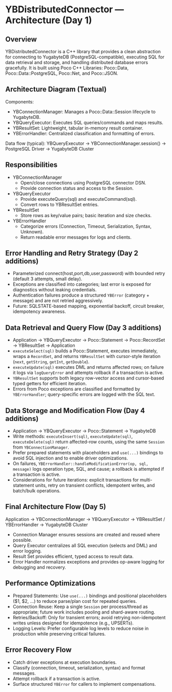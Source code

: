 # YBDistributedConnector — Architecture (Day 1)

## Overview
YBDistributedConnector is a C++ library that provides a clean abstraction for connecting to YugabyteDB (PostgreSQL-compatible), executing SQL for data retrieval and storage, and handling distributed database errors gracefully. It is built using Poco C++ Libraries: Poco::Data, Poco::Data::PostgreSQL, Poco::Net, and Poco::JSON.

## Architecture Diagram (Textual)

Components:
- YBConnectionManager: Manages a Poco::Data::Session lifecycle to YugabyteDB.
- YBQueryExecutor: Executes SQL queries/commands and maps results.
- YBResultSet: Lightweight, tabular in-memory result container.
- YBErrorHandler: Centralized classification and formatting of errors.

Data flow (typical):
YBQueryExecutor -> YBConnectionManager.session() -> PostgreSQL Driver -> YugabyteDB Cluster

## Responsibilities
- YBConnectionManager
  - Open/close connections using PostgreSQL connector DSN.
  - Provide connection status and access to the Session.
- YBQueryExecutor
  - Provide executeQuery(sql) and executeCommand(sql).
  - Convert rows to YBResultSet entries.
- YBResultSet
  - Store rows as key/value pairs; basic iteration and size checks.
- YBErrorHandler
  - Categorize errors (Connection, Timeout, Serialization, Syntax, Unknown).
  - Return readable error messages for logs and clients.

## Error Handling and Retry Strategy (Day 2 additions)
- Parameterized connect(host,port,db,user,password) with bounded retry (default 3 attempts, small delay).
- Exceptions are classified into categories; last error is exposed for diagnostics without leaking credentials.
- Authentication failures produce a structured `YBError` (category + message) and are not retried aggressively.
- Future: SQLSTATE-based mapping, exponential backoff, circuit breaker, idempotency awareness.

## Data Retrieval and Query Flow (Day 3 additions)
- Application → YBQueryExecutor → Poco::Statement → Poco::RecordSet → YBResultSet → Application
- `executeSelect(sql)` builds a Poco::Statement, executes immediately, wraps a `RecordSet`, and returns `YBResultSet` with cursor-style iteration (`next`, `getString`, `getInt`, `getDouble`).
- `executeUpdate(sql)` executes DML and returns affected rows; on failure it logs via `logQueryError` and attempts rollback if a transaction is active.
- `YBResultSet` supports both legacy row-vector access and cursor-based typed getters for efficient iteration.
- Errors from Poco exceptions are classified and formatted by `YBErrorHandler`; query-specific errors are logged with the SQL text.

## Data Storage and Modification Flow (Day 4 additions)
- Application → YBQueryExecutor → Poco::Statement → YugabyteDB
- Write methods: `executeInsert(sql)`, `executeUpdate(sql)`, `executeDelete(sql)` return affected-row counts, using the same `Session` from `YBConnectionManager`.
- Prefer prepared statements with placeholders and `use(...)` bindings to avoid SQL injection and to enable driver optimizations.
- On failures, `YBErrorHandler::handleModificationError(op, sql, message)` logs operation type, SQL, and cause; a rollback is attempted if a transaction is active.
- Considerations for future iterations: explicit transactions for multi-statement units, retry on transient conflicts, idempotent writes, and batch/bulk operations.

## Final Architecture Flow (Day 5)
Application → YBConnectionManager → YBQueryExecutor → YBResultSet / YBErrorHandler → YugabyteDB Cluster

- Connection Manager ensures sessions are created and reused where possible.
- Query Executor centralizes all SQL execution (selects and DML) and error logging.
- Result Set provides efficient, typed access to result data.
- Error Handler normalizes exceptions and provides op-aware logging for debugging and recovery.

## Performance Optimizations
- Prepared Statements: Use `use(...)` bindings and positional placeholders ($1, $2, ...) to reduce parse/plan cost for repeated queries.
- Connection Reuse: Keep a single `Session` per process/thread as appropriate; future work includes pooling and shard-aware routing.
- Retries/Backoff: Only for transient errors; avoid retrying non-idempotent writes unless designed for idempotence (e.g., UPSERTs).
- Logging Levels: Prefer configurable log levels to reduce noise in production while preserving critical failures.

## Error Recovery Flow
- Catch driver exceptions at execution boundaries.
- Classify (connection, timeout, serialization, syntax) and format messages.
- Attempt rollback if a transaction is active.
- Surface structured `YBError` for callers to implement compensations.
